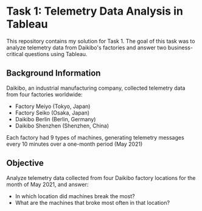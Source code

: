 # Task 1: Telemetry Data Analysis in Tableau

This repository contains my solution for Task 1. The goal of this task was to analyze telemetry data from Daikibo's factories and answer two business-critical questions using Tableau.

## Background Information
Daikibo, an industrial manufacturing company, collected telemetry data from four factories worldwide:
- Factory Meiyo (Tokyo, Japan)
- Factory Seiko (Osaka, Japan)
- Daikibo Berlin (Berlin, Germany)
- Daikibo Shenzhen (Shenzhen, China)

Each factory had 9 types of machines, generating telemetry messages every 10 minutes over a one-month period (May 2021)

## Objective
Analyze telemetry data collected from four Daikibo factory locations for the month of May 2021, and answer:
- In which location did machines break the most?
- What are the machines that broke most often in that location?

